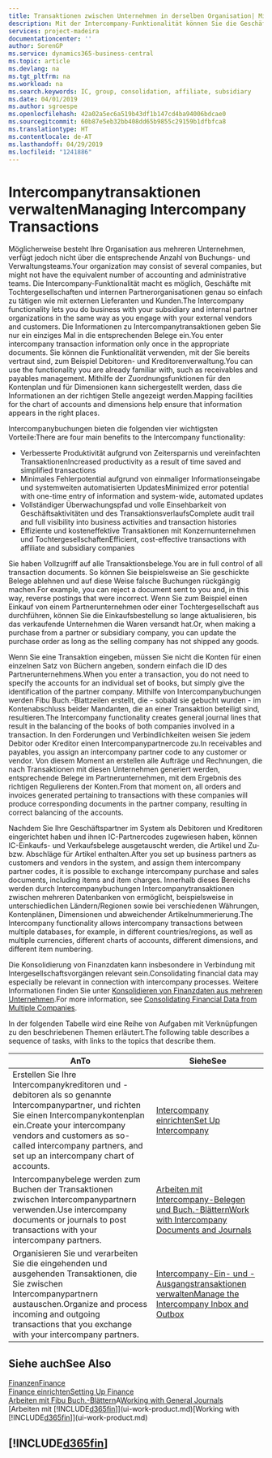 ```yaml
---
title: Transaktionen zwischen Unternehmen in derselben Organisation| Microsoft Docs
description: Mit der Intercompany-Funktionalität können Sie die Geschäftsvorgänge und - transaktionen zwischen Unternehmen innerhalb derselben Organisation vereinfachen.
services: project-madeira
documentationcenter: ''
author: SorenGP
ms.service: dynamics365-business-central
ms.topic: article
ms.devlang: na
ms.tgt_pltfrm: na
ms.workload: na
ms.search.keywords: IC, group, consolidation, affiliate, subsidiary
ms.date: 04/01/2019
ms.author: sgroespe
ms.openlocfilehash: 42a02a5ec6a519b43df1b147cd4ba94006bdcae0
ms.sourcegitcommit: 60b87e5eb32bb408dd65b9855c29159b1dfbfca8
ms.translationtype: HT
ms.contentlocale: de-AT
ms.lasthandoff: 04/29/2019
ms.locfileid: "1241886"
---
```

# <a name="managing-intercompany-transactions"></a><span data-ttu-id="28979-103">Intercompanytransaktionen verwalten</span><span class="sxs-lookup"><span data-stu-id="28979-103">Managing Intercompany Transactions</span></span>
<span data-ttu-id="28979-104">Möglicherweise besteht Ihre Organisation aus mehreren Unternehmen, verfügt jedoch nicht über die entsprechende Anzahl von Buchungs- und Verwaltungsteams.</span><span class="sxs-lookup"><span data-stu-id="28979-104">Your organization may consist of several companies, but might not have the equivalent number of accounting and administrative teams.</span></span> <span data-ttu-id="28979-105">Die Intercompany-Funktionalität macht es möglich, Geschäfte mit Tochtergesellschaften und internen Partnerorganisationen genau so einfach zu tätigen wie mit externen Lieferanten und Kunden.</span><span class="sxs-lookup"><span data-stu-id="28979-105">The Intercompany functionality lets you do business with your subsidiary and internal partner organizations in the same way as you engage with your external vendors and customers.</span></span> <span data-ttu-id="28979-106">Die Informationen zu Intercompanytransaktionen geben Sie nur ein einziges Mal in die entsprechenden Belege ein.</span><span class="sxs-lookup"><span data-stu-id="28979-106">You enter intercompany transaction information only once in the appropriate documents.</span></span> <span data-ttu-id="28979-107">Sie können die Funktionalität verwenden, mit der Sie bereits vertraut sind, zum Beispiel Debitoren- und Kreditorenverwaltung.</span><span class="sxs-lookup"><span data-stu-id="28979-107">You can use the functionality you are already familiar with, such as receivables and payables management.</span></span> <span data-ttu-id="28979-108">Mithilfe der Zuordnungsfunktionen für den Kontenplan und für Dimensionen kann sichergestellt werden, dass die Informationen an der richtigen Stelle angezeigt werden.</span><span class="sxs-lookup"><span data-stu-id="28979-108">Mapping facilities for the chart of accounts and dimensions help ensure that information appears in the right places.</span></span>  

<span data-ttu-id="28979-109">Intercompanybuchungen bieten die folgenden vier wichtigsten Vorteile:</span><span class="sxs-lookup"><span data-stu-id="28979-109">There are four main benefits to the Intercompany functionality:</span></span>  

- <span data-ttu-id="28979-110">Verbesserte Produktivität aufgrund von Zeitersparnis und vereinfachten Transaktionen</span><span class="sxs-lookup"><span data-stu-id="28979-110">Increased productivity as a result of time saved and simplified transactions</span></span>  
- <span data-ttu-id="28979-111">Minimales Fehlerpotential aufgrund von einmaliger Informationseingabe und systemweiten automatisierten Updates</span><span class="sxs-lookup"><span data-stu-id="28979-111">Minimized error potential with one-time entry of information and system-wide, automated updates</span></span>  
- <span data-ttu-id="28979-112">Vollständiger Überwachungspfad und volle Einsehbarkeit von Geschäftsaktivitäten und des Transaktionsverlaufs</span><span class="sxs-lookup"><span data-stu-id="28979-112">Complete audit trail and full visibility into business activities and transaction histories</span></span>  
- <span data-ttu-id="28979-113">Effiziente und kosteneffektive Transaktionen mit Konzernunternehmen und Tochtergesellschaften</span><span class="sxs-lookup"><span data-stu-id="28979-113">Efficient, cost-effective transactions with affiliate and subsidiary companies</span></span>  

<span data-ttu-id="28979-114">Sie haben Vollzugriff auf alle Transaktionsbelege.</span><span class="sxs-lookup"><span data-stu-id="28979-114">You are in full control of all transaction documents.</span></span> <span data-ttu-id="28979-115">So können Sie beispielsweise an Sie geschickte Belege ablehnen und auf diese Weise falsche Buchungen rückgängig machen.</span><span class="sxs-lookup"><span data-stu-id="28979-115">For example, you can reject a document sent to you and, in this way, reverse postings that were incorrect.</span></span> <span data-ttu-id="28979-116">Wenn Sie zum Beispiel einen Einkauf von einem Partnerunternehmen oder einer Tochtergesellschaft aus durchführen, können Sie die Einkaufsbestellung so lange aktualisieren, bis das verkaufende Unternehmen die Waren versandt hat.</span><span class="sxs-lookup"><span data-stu-id="28979-116">Or, when making a purchase from a partner or subsidiary company, you can update the purchase order as long as the selling company has not shipped any goods.</span></span>  

<span data-ttu-id="28979-117">Wenn Sie eine Transaktion eingeben, müssen Sie nicht die Konten für einen einzelnen Satz von Büchern angeben, sondern einfach die ID des Partnerunternehmens.</span><span class="sxs-lookup"><span data-stu-id="28979-117">When you enter a transaction, you do not need to specify the accounts for an individual set of books, but simply give the identification of the partner company.</span></span> <span data-ttu-id="28979-118">Mithilfe von Intercompanybuchungen werden Fibu Buch.-Blattzeilen erstellt, die - sobald sie gebucht wurden - im Kontenabschluss beider Mandanten, die an einer Transaktion beteiligt sind, resultieren.</span><span class="sxs-lookup"><span data-stu-id="28979-118">The Intercompany functionality creates general journal lines that result in the balancing of the books of both companies involved in a transaction.</span></span> <span data-ttu-id="28979-119">In den Forderungen und Verbindlichkeiten weisen Sie jedem Debitor oder Kreditor einen Intercompanypartnercode zu.</span><span class="sxs-lookup"><span data-stu-id="28979-119">In receivables and payables, you assign an intercompany partner code to any customer or vendor.</span></span> <span data-ttu-id="28979-120">Von diesem Moment an erstellen alle Aufträge und Rechnungen, die nach Transaktionen mit diesen Unternehmen generiert werden, entsprechende Belege im Partnerunternehmen, mit dem Ergebnis des richtigen Regulierens der Konten.</span><span class="sxs-lookup"><span data-stu-id="28979-120">From that moment on, all orders and invoices generated pertaining to transactions with these companies will produce corresponding documents in the partner company, resulting in correct balancing of the accounts.</span></span>  

 <span data-ttu-id="28979-121">Nachdem Sie Ihre Geschäftspartner im System als Debitoren und Kreditoren eingerichtet haben und ihnen IC-Partnercodes zugewiesen haben, können IC-Einkaufs- und Verkaufsbelege ausgetauscht werden, die Artikel und Zu- bzw. Abschläge für Artikel enthalten.</span><span class="sxs-lookup"><span data-stu-id="28979-121">After you set up business partners as customers and vendors in the system, and assign them intercompany partner codes, it is possible to exchange intercompany purchase and sales documents, including items and item charges.</span></span> <span data-ttu-id="28979-122">Innerhalb dieses Bereichs werden durch Intercompanybuchungen Intercompanytransaktionen zwischen mehreren Datenbanken von  ermöglicht, beispielsweise in unterschiedlichen Ländern/Regionen sowie bei verschiedenen Währungen, Kontenplänen, Dimensionen und abweichender Artikelnummerierung.</span><span class="sxs-lookup"><span data-stu-id="28979-122">The Intercompany functionality allows intercompany transactions between multiple databases, for example, in different countries/regions, as well as multiple currencies, different charts of accounts, different dimensions, and different item numbering.</span></span>  

<span data-ttu-id="28979-123">Die Konsolidierung von Finanzdaten kann insbesondere in Verbindung mit Intergesellschaftsvorgängen relevant sein.</span><span class="sxs-lookup"><span data-stu-id="28979-123">Consolidating financial data may especially be relevant in connection with intercompany processes.</span></span> <span data-ttu-id="28979-124">Weitere Informationen finden Sie unter [Konsolidieren von Finanzdaten aus mehreren Unternehmen](finance-consolidated-company-reporting.md).</span><span class="sxs-lookup"><span data-stu-id="28979-124">For more information, see [Consolidating Financial Data from Multiple Companies](finance-consolidated-company-reporting.md).</span></span>

<span data-ttu-id="28979-125">In der folgenden Tabelle wird eine Reihe von Aufgaben mit Verknüpfungen zu den beschriebenen Themen erläutert.</span><span class="sxs-lookup"><span data-stu-id="28979-125">The following table describes a sequence of tasks, with links to the topics that describe them.</span></span>

 |<span data-ttu-id="28979-126">An</span><span class="sxs-lookup"><span data-stu-id="28979-126">To</span></span> |<span data-ttu-id="28979-127">Siehe</span><span class="sxs-lookup"><span data-stu-id="28979-127">See</span></span>|
 |---|---|
 |<span data-ttu-id="28979-128">Erstellen Sie Ihre Intercompanykreditoren und -debitoren als so genannte Intercompanypartner, und richten Sie einen Intercompanykontenplan ein.</span><span class="sxs-lookup"><span data-stu-id="28979-128">Create your intercompany vendors and customers as so-called intercompany partners, and set up an intercompany chart of accounts.</span></span>|[<span data-ttu-id="28979-129">Intercompany einrichten</span><span class="sxs-lookup"><span data-stu-id="28979-129">Set Up Intercompany</span></span>](intercompany-how-setup.md)|
 |<span data-ttu-id="28979-130">Intercompanybelege werden zum Buchen der Transaktionen zwischen Intercompanypartnern verwenden.</span><span class="sxs-lookup"><span data-stu-id="28979-130">Use intercompany documents or journals to post transactions with your intercompany partners.</span></span>|[<span data-ttu-id="28979-131">Arbeiten mit Intercompany-Belegen und Buch.-Blättern</span><span class="sxs-lookup"><span data-stu-id="28979-131">Work with Intercompany Documents and Journals</span></span>](intercompany-how-work-documents-journals.md)|
 |<span data-ttu-id="28979-132">Organisieren Sie und verarbeiten Sie die eingehenden und ausgehenden Transaktionen, die Sie zwischen Intercompanypartnern austauschen.</span><span class="sxs-lookup"><span data-stu-id="28979-132">Organize and process incoming and outgoing transactions that you exchange with your intercompany partners.</span></span>|[<span data-ttu-id="28979-133">Intercompany-Ein- und -Ausgangstransaktionen verwalten</span><span class="sxs-lookup"><span data-stu-id="28979-133">Manage the Intercompany Inbox and Outbox</span></span>](intercompany-how-manage-intercompany-inbox.md)|

## <a name="see-also"></a><span data-ttu-id="28979-134">Siehe auch</span><span class="sxs-lookup"><span data-stu-id="28979-134">See Also</span></span>
[<span data-ttu-id="28979-135">Finanzen</span><span class="sxs-lookup"><span data-stu-id="28979-135">Finance</span></span>](finance.md)  
[<span data-ttu-id="28979-136">Finance einrichten</span><span class="sxs-lookup"><span data-stu-id="28979-136">Setting Up Finance</span></span>](finance-setup-finance.md)  
<span data-ttu-id="28979-137">[Arbeiten mit Fibu Buch.-Blättern](ui-work-general-journals.md)A</span><span class="sxs-lookup"><span data-stu-id="28979-137">[Working with General Journals](ui-work-general-journals.md)</span></span>  
<span data-ttu-id="28979-138">[Arbeiten mit [!INCLUDE[d365fin](includes/d365fin_md.md)]](ui-work-product.md)</span><span class="sxs-lookup"><span data-stu-id="28979-138">[Working with [!INCLUDE[d365fin](includes/d365fin_md.md)]](ui-work-product.md)</span></span>

## [!INCLUDE[d365fin](includes/free_trial_md.md)]  
